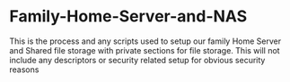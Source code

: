 # Family-Home-Server-and-NAS
This is the process and any scripts used to setup our family Home Server and Shared file storage with private sections for file storage. This will not include any descriptors or security related setup for obvious security reasons
